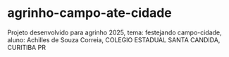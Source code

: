 # agrinho-campo-ate-cidade
Projeto desenvolvido para agrinho 2025, tema: festejando campo-cidade, aluno: Achilles de Souza Correia, COLEGIO ESTADUAL SANTA CANDIDA, CURITIBA PR
